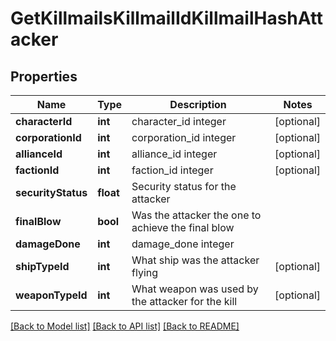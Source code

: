 # GetKillmailsKillmailIdKillmailHashAttacker

## Properties
Name | Type | Description | Notes
------------ | ------------- | ------------- | -------------
**characterId** | **int** | character_id integer | [optional] 
**corporationId** | **int** | corporation_id integer | [optional] 
**allianceId** | **int** | alliance_id integer | [optional] 
**factionId** | **int** | faction_id integer | [optional] 
**securityStatus** | **float** | Security status for the attacker | 
**finalBlow** | **bool** | Was the attacker the one to achieve the final blow | 
**damageDone** | **int** | damage_done integer | 
**shipTypeId** | **int** | What ship was the attacker flying | [optional] 
**weaponTypeId** | **int** | What weapon was used by the attacker for the kill | [optional] 

[[Back to Model list]](../README.md#documentation-for-models) [[Back to API list]](../README.md#documentation-for-api-endpoints) [[Back to README]](../README.md)


